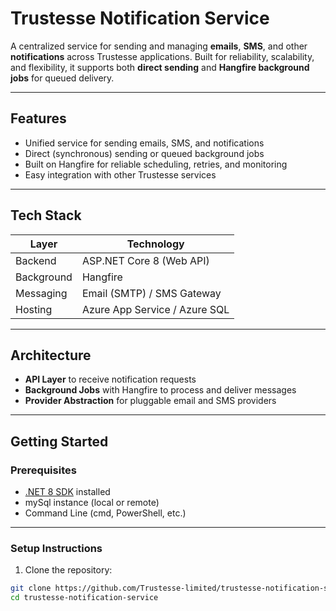 # Trustesse Notification Service

A centralized service for sending and managing **emails**, **SMS**, and other **notifications** across Trustesse applications. Built for reliability, scalability, and flexibility, it supports both **direct sending** and **Hangfire background jobs** for queued delivery.

---

## Features

- Unified service for sending emails, SMS, and notifications
- Direct (synchronous) sending or queued background jobs
- Built on Hangfire for reliable scheduling, retries, and monitoring
- Easy integration with other Trustesse services

---

## Tech Stack

| Layer         | Technology                        |
|---------------|-----------------------------------|
| Backend       | ASP.NET Core 8 (Web API)          |
| Background    | Hangfire                         |
| Messaging     | Email (SMTP) / SMS Gateway        |
| Hosting       | Azure App Service / Azure SQL     |

---

## Architecture

- **API Layer** to receive notification requests
- **Background Jobs** with Hangfire to process and deliver messages
- **Provider Abstraction** for pluggable email and SMS providers
---

## Getting Started

### Prerequisites

- [.NET 8 SDK](https://dotnet.microsoft.com/download/dotnet/8.0) installed
- mySql instance (local or remote)
- Command Line (cmd, PowerShell, etc.)

---

### Setup Instructions

1. Clone the repository:

```bash
git clone https://github.com/Trustesse-limited/trustesse-notification-service.git
cd trustesse-notification-service

